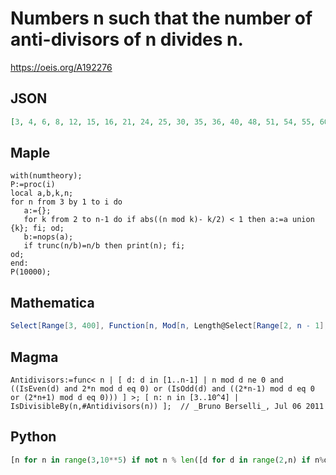 # Numbers n such that the number of anti\-divisors of n divides n\.
https://oeis.org/A192276
## JSON
```JSON
[3, 4, 6, 8, 12, 15, 16, 21, 24, 25, 30, 35, 36, 40, 48, 51, 54, 55, 60, 63, 64, 65, 69, 70, 72, 75, 80, 84, 90, 96, 100, 112, 114, 120, 125, 126, 133, 140, 141, 143, 147, 155, 156, 160, 161, 171, 174, 180, 189, 190, 200, 205, 207, 210, 216, 220, 231, 240]
```
## Maple
```Maple
with(numtheory);
P:=proc(i)
local a,b,k,n;
for n from 3 by 1 to i do
   a:={};
   for k from 2 to n-1 do if abs((n mod k)- k/2) < 1 then a:=a union {k}; fi; od;
   b:=nops(a);
   if trunc(n/b)=n/b then print(n); fi;
od;
end:
P(10000);
```
## Mathematica
```Mathematica
Select[Range[3, 400], Function[n, Mod[n, Length@Select[Range[2, n - 1], Abs[Mod[n, #] - #/2] < 1 &]] == 0]] (* _Olivier Gérard_, Jul 05 2011 *)
```
## Magma
```Magma
Antidivisors:=func< n | [ d: d in [1..n-1] | n mod d ne 0 and ((IsEven(d) and 2*n mod d eq 0) or (IsOdd(d) and ((2*n-1) mod d eq 0 or (2*n+1) mod d eq 0))) ] >; [ n: n in [3..10^4] | IsDivisibleBy(n,#Antidivisors(n)) ];  // _Bruno Berselli_, Jul 06 2011
```
## Python
```Python
[n for n in range(3,10**5) if not n % len([d for d in range(2,n) if n%d and 2*n%d in [d-1,0,1]])] # _Chai Wah Wu_, Aug 08 2014
```
